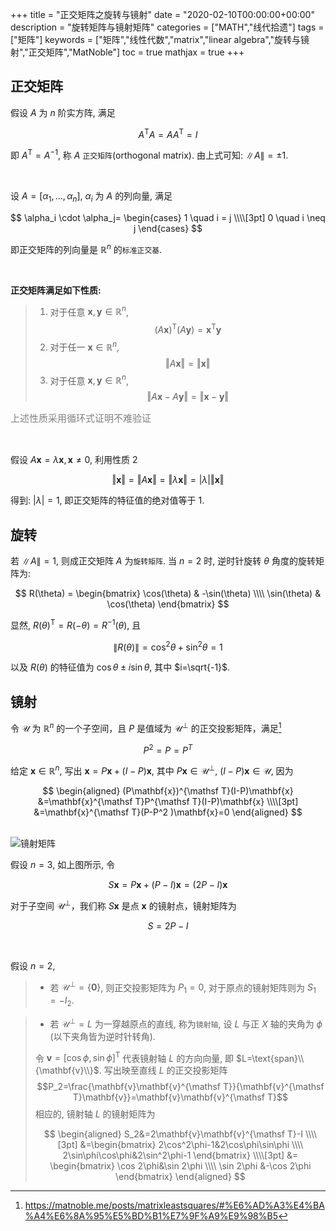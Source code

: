 +++
title = "正交矩阵之旋转与镜射"
date = "2020-02-10T00:00:00+00:00"
description = "旋转矩阵与镜射矩阵"
categories = ["MATH","线代拾遗"]
tags = ["矩阵"]
keywords = ["矩阵","线性代数","matrix","linear algebra","旋转与镜射","正交矩阵","MatNoble"]
toc = true
mathjax = true
+++

<!--more-->

## 正交矩阵

假设 $A$ 为 $n$ 阶实方阵, 满足

$$A^{\mathsf T}A = AA^{\mathsf T} = I$$

即 $A^{\mathsf T}=A^{-1}$, 称 $A$ `正交矩阵`(orthogonal matrix). 由上式可知: $\lVert A \rVert = \pm 1$.

<br />

设 $A=[\alpha_1, \dots, \alpha_n],\ \alpha_i$ 为 $A$ 的列向量, 满足

$$
\alpha_i \cdot \alpha_j=
\begin{cases}
1 \quad i = j
\\\\[3pt]
0 \quad i \neq j
\end{cases}
$$

即正交矩阵的列向量是 $\mathbb{R}^n$ 的`标准正交基`.

<br />

**正交矩阵满足如下性质:**  

> 1. 对于任意 $\mathbf{x}, \mathbf{y}\in\mathbb{R}^n$, $$(A\mathbf{x})^{\mathsf T}(A\mathbf{y})=\mathbf{x}^{\mathsf T}\mathbf{y}$$  
> 2. 对于任一 $\mathbf{x}\in\mathbb{R}^n$, $$\Vert A\mathbf{x}\Vert=\Vert\mathbf{x}\Vert$$  
> 3. 对于任意 $\mathbf{x},\mathbf{y}\in\mathbb{R}^n$, $$\Vert A\mathbf{x}-A\mathbf{y}\Vert=\Vert\mathbf{x}-\mathbf{y}\Vert$$
<p style="font-size:15px;color:gray" >上述性质采用循环式证明不难验证</p>

<br />

假设 $A\mathbf{x} = \lambda\mathbf{x}, \, \mathbf{x}\neq 0$, 利用性质 2

$$
\Vert\mathbf{x}\Vert = \Vert A\mathbf{x}\Vert= \Vert\lambda \mathbf{x}\Vert = \vert\lambda\vert \Vert\mathbf{x}\Vert
$$

得到: $\vert\lambda\vert = 1$, 即正交矩阵的特征值的绝对值等于 $1$.

## 旋转

若 $\lVert A \rVert = 1$, 则成正交矩阵 $A$ 为`旋转矩阵`. 当 $n=2$ 时, 逆时针旋转 $\theta$ 角度的旋转矩阵为:

$$
R(\theta) = \begin{bmatrix} \cos(\theta) & -\sin(\theta) \\\\ \sin(\theta) & \cos(\theta) \end{bmatrix}
$$

显然, $R(\theta)^{\mathsf T}=R(-\theta)=R^{-1}(\theta)$, 且

$$\lVert R(\theta) \rVert =\cos^2\theta+\sin^2\theta=1$$ 

以及 $R(\theta)$ 的特征值为 $\cos\theta\pm i\sin\theta$, 其中 $i=\sqrt{-1}$.

## 镜射

令 $\mathcal{U}$ 为 $\mathbb{R}^n$ 的一个子空间，且 $P$ 是值域为 $\mathcal{U}^\perp$ 的正交投影矩阵，满足[^1]

$$P^2=P=P^T$$ 

给定 $\mathbf{x}\in\mathbb{R}^n$, 写出 $\mathbf{x}=P\mathbf{x}+(I-P)\mathbf{x}$, 其中 $P\mathbf{x}\in\mathcal{U}^\perp$, $(I-P)\mathbf{x}\in\mathcal{U}$, 因为 

$$
\begin{aligned}
(P\mathbf{x})^{\mathsf T}(I-P)\mathbf{x} &=\mathbf{x}^{\mathsf T}P^{\mathsf T}(I-P)\mathbf{x} \\\\[3pt]
&=\mathbf{x}^{\mathsf T}(P-P^2 )\mathbf{x}=0
\end{aligned}
$$

<br />

<img src="https://imgkr.cn-bj.ufileos.com/1e618ee3-8723-47bb-be2b-d19084ace2b4.png" title="镜射矩阵" alt="镜射矩阵">

假设 $n=3$,  如上图所示, 令 

$$S\mathbf{x}=P\mathbf{x}+(P-I)\mathbf{x}=(2P-I)\mathbf{x}$$

对于子空间 $\mathcal{U}^\perp$，我们称 $S\mathbf{x}$ 是点 $\mathbf{x}$ 的镜射点，镜射矩阵为

$$ S=2P-I$$

<br />

假设 $n=2$, 

> - 若 $\mathcal{U}^\perp=\{\mathbf{0}\}$, 则正交投影矩阵为 $P_1=0$, 对于原点的镜射矩阵则为 $S_1=-I_2$.

> - 若 $\mathcal{U}^\perp=L$ 为一穿越原点的直线, 称为`镜射轴`, 设 $L$ 与正 $X$ 轴的夹角为 $\phi$ (以下夹角皆为逆时针转角).  
> 
> 令 $\mathbf{v}=[\cos\phi, \, \sin\phi ]^{\mathsf T}$ 代表镜射轴 $L$ 的方向向量, 即 $L=\text{span}\\{\mathbf{v}\\}$. 写出映至直线 $L$ 的正交投影矩阵 
> $$P_2=\frac{\mathbf{v}\mathbf{v}^{\mathsf T}}{\mathbf{v}^{\mathsf T}\mathbf{v}}=\mathbf{v}\mathbf{v}^{\mathsf T}$$ 
> 相应的, 镜射轴 $L$ 的镜射矩阵为
> 
>$$ 
>\begin{aligned}
>S_2&=2\mathbf{v}\mathbf{v}^{\mathsf T}-I \\\\[3pt] 
>&=\begin{bmatrix} 2\cos^2\phi-1&2\cos\phi\sin\phi \\\\ 2\sin\phi\cos\phi&2\sin^2\phi-1 \end{bmatrix} \\\\[3pt]
>&= \begin{bmatrix} \cos 2\phi&\sin 2\phi \\\\ \sin 2\phi &-\cos 2\phi \end{bmatrix}
>\end{aligned} 
>$$

[^1]: https://matnoble.me/posts/matrixleastsquares/#%E6%AD%A3%E4%BA%A4%E6%8A%95%E5%BD%B1%E7%9F%A9%E9%98%B5
